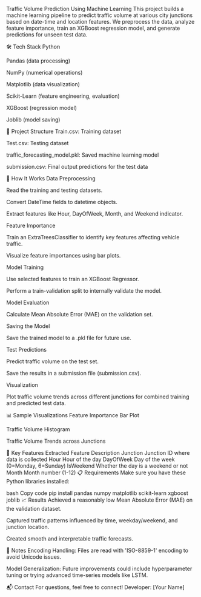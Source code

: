 Traffic Volume Prediction Using Machine Learning
This project builds a machine learning pipeline to predict traffic volume at various city junctions based on date-time and location features.
We preprocess the data, analyze feature importance, train an XGBoost regression model, and generate predictions for unseen test data.

🛠️ Tech Stack
Python

Pandas (data processing)

NumPy (numerical operations)

Matplotlib (data visualization)

Scikit-Learn (feature engineering, evaluation)

XGBoost (regression model)

Joblib (model saving)

📂 Project Structure
Train.csv: Training dataset

Test.csv: Testing dataset

traffic_forecasting_model.pkl: Saved machine learning model

submission.csv: Final output predictions for the test data

🚀 How It Works
Data Preprocessing

Read the training and testing datasets.

Convert DateTime fields to datetime objects.

Extract features like Hour, DayOfWeek, Month, and Weekend indicator.

Feature Importance

Train an ExtraTreesClassifier to identify key features affecting vehicle traffic.

Visualize feature importances using bar plots.

Model Training

Use selected features to train an XGBoost Regressor.

Perform a train-validation split to internally validate the model.

Model Evaluation

Calculate Mean Absolute Error (MAE) on the validation set.

Saving the Model

Save the trained model to a .pkl file for future use.

Test Predictions

Predict traffic volume on the test set.

Save the results in a submission file (submission.csv).

Visualization

Plot traffic volume trends across different junctions for combined training and predicted test data.

📊 Sample Visualizations
Feature Importance Bar Plot

Traffic Volume Histogram

Traffic Volume Trends across Junctions

🧠 Key Features Extracted
Feature	Description
Junction	Junction ID where data is collected
Hour	Hour of the day
DayOfWeek	Day of the week (0=Monday, 6=Sunday)
IsWeekend	Whether the day is a weekend or not
Month	Month number (1-12)
📋 Requirements
Make sure you have these Python libraries installed:

bash
Copy code
pip install pandas numpy matplotlib scikit-learn xgboost joblib
📈 Results
Achieved a reasonably low Mean Absolute Error (MAE) on the validation dataset.

Captured traffic patterns influenced by time, weekday/weekend, and junction location.

Created smooth and interpretable traffic forecasts.

📝 Notes
Encoding Handling: Files are read with 'ISO-8859-1' encoding to avoid Unicode issues.

Model Generalization: Future improvements could include hyperparameter tuning or trying advanced time-series models like LSTM.

📬 Contact
For questions, feel free to connect!
Developer: [Your Name]